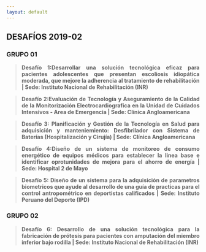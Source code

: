 ```yaml
---
layout: default
---
```

## DESAFÍOS 2019-02

### GRUPO 01

><div style="text-align: justify"><strong>Desafío 1:Desarrollar una solución tecnológica eficaz para pacientes adolescentes que presentan escoliosis idiopática moderada, que mejore la adherencia al tratamiento de rehabilitación | Sede: Instituto Nacional de Rehabilitación (INR)</div>

><div style="text-align: justify"><strong>Desafío 2:Evaluación de Tecnología y Aseguramiento de la Calidad de la Monitorización Electrocardiografica en la Unidad de Cuidados Intensivos - Area de Emergencia | Sede: Clínica Angloamericana</div>

><div style="text-align: justify">Desafío 3: Planificación y Gestión de la Tecnología en Salud para adquisición y  manteniemiento: Desfibrilador con Sistema de Baterías (Hospitalización y Cirujía) | Sede: Clínica Angloamericana</div>

><div style="text-align: justify">Desafío 4:Diseño de un sistema de monitoreo de consumo energético de equipos médicos para establecer la linea base e identificar oprotunidades de mejora para el ahorro de energía | Sede: Hospital 2 de Mayo</div>

><div style="text-align: justify">Desafío 5: Diseño de un sistema para la adquisición de parametros biometricos que ayude al desarrollo de una guía de practicas para el control antropométrico en deportistas calificados | Sede: Instituto Peruano del Deporte (IPD)</div>

### GRUPO 02

><div style="text-align: justify">Desafío 6: Desarrollo de una solución tecnológica para la fabricación de prótesis para pacientes con amputación del miembro inferior bajo rodilla | Sede: Instituto Nacional de Rehabilitación (INR)</div>

